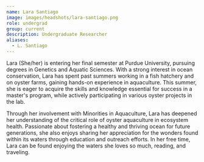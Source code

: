 ```yaml
---
name: Lara Santiago
image: images/headshots/lara-santiago.png
role: undergrad
group: current
description: Undergraduate Researcher
aliases: 
  - L. Santiago
---
```


Lara (She/her) is entering her final semester at Purdue University, pursuing degrees in Genetics and Aquatic Sciences. With a strong interest in ocean conservation, Lara has spent past summers working in a fish hatchery and on oyster farms, gaining hands-on experience in aquaculture. This summer, she is eager to acquire the skills and knowledge essential for success in a master's program, while actively participating in various oyster projects in the lab. 

Through her involvement with Minorities in Aquaculture, Lara has deepened her understanding of the critical role of oyster aquaculture in ecosystem health. Passionate about fostering a healthy and thriving ocean for future generations, she also enjoys sharing her appreciation for the wonders found within its waters through education and outreach efforts. In her free time, Lara can be found enjoying the waters she loves so much, reading, and traveling.

